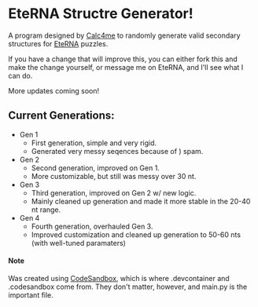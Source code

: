 # EteRNA Structre Generator!

A program designed by [Calc4me](https://eternagame.org/players/460832) to randomly generate valid secondary structures for [EteRNA](https://eternagame.org/) puzzles.

If you have a change that will improve this, you can either fork this and make the change yourself, or message me on EteRNA, and I'll see what I can do.

More updates coming soon!

## Current Generations:

- Gen 1
  - First generation, simple and very rigid.
  - Generated very messy seqences because of ) spam.
- Gen 2
  - Second generation, improved on Gen 1.
  - More customizable, but still was messy over 30 nt.
- Gen 3
  - Third generation, improved on Gen 2 w/ new logic.
  - Mainly cleaned up generation and made it more stable in the 20-40 nt range.
- Gen 4
  - Fourth generation, overhauled Gen 3.
  - Improved customization and cleaned up generation to 50-60 nts (with well-tuned paramaters)


#### Note
Was created using [CodeSandbox](https://codesandbox.io/), which is where .devcontainer and .codesandbox come from.
They don't matter, however, and main.py is the important file.
